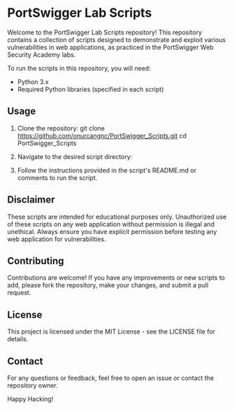 # PortSwigger Lab Scripts

Welcome to the PortSwigger Lab Scripts repository! This repository contains a collection of scripts designed to demonstrate and exploit various vulnerabilities in web applications, as practiced in the PortSwigger Web Security Academy labs.

To run the scripts in this repository, you will need:

- Python 3.x
- Required Python libraries (specified in each script)


## Usage

1. Clone the repository:
git clone https://github.com/onurcangnc/PortSwigger_Scripts.git
cd PortSwigger_Scripts


2. Navigate to the desired script directory:

3. Follow the instructions provided in the script's README.md or comments to run the script.

## Disclaimer

These scripts are intended for educational purposes only. Unauthorized use of these scripts on any web application without permission is illegal and unethical. Always ensure you have explicit permission before testing any web application for vulnerabilities.

## Contributing

Contributions are welcome! If you have any improvements or new scripts to add, please fork the repository, make your changes, and submit a pull request.

## License
This project is licensed under the MIT License - see the LICENSE file for details.

## Contact
For any questions or feedback, feel free to open an issue or contact the repository owner.

Happy Hacking!
